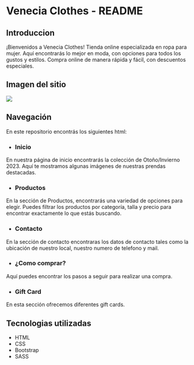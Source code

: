 # Venecia Clothes - README

## Introduccion
¡Bienvenidos a Venecia Clothes! Tienda online especializada en ropa para mujer. Aquí encontrarás lo mejor en moda, con opciones para todos los gustos y estilos. Compra online de manera rápida y fácil, con descuentos especiales. 
## Imagen del sitio 

![](https://i.postimg.cc/Bn6cv9g6/venecia-captura.png)

## Navegación
En este repositorio encontrás los siguientes html:

- ### Inicio
En nuestra página de inicio encontrarás la colección de Otoño/Invierno 2023. Aquí te mostramos algunas imágenes de nuestras prendas destacadas.

- ### Productos
En la sección de Productos, encontrarás una variedad de opciones para elegir. Puedes filtrar los productos por categoría, talla y precio para encontrar exactamente lo que estás buscando.

- ### Contacto
En la sección de contacto encontraras los datos de contacto tales como la ubicación de nuestro local, nuestro numero de telefono y mail.

- ### ¿Como comprar?
Aquí puedes encontrar los pasos a seguir para realizar una compra.

- ### Gift Card
En esta sección ofrecemos diferentes gift cards.

## Tecnologias utilizadas
- HTML
- CSS
- Bootstrap
- SASS
 
